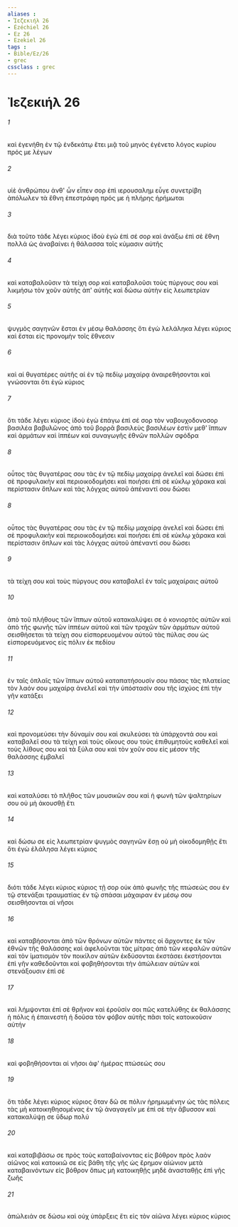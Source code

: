 ```yaml
---
aliases : 
- Ἰεζεκιήλ 26
- Ézéchiel 26
- Ez 26
- Ezekiel 26
tags : 
- Bible/Ez/26
- grec
cssclass : grec
---
```


# Ἰεζεκιήλ 26

###### 1
καὶ ἐγενήθη ἐν τῷ ἑνδεκάτῳ ἔτει μιᾷ τοῦ μηνὸς ἐγένετο λόγος κυρίου πρός με λέγων
###### 2
υἱὲ ἀνθρώπου ἀνθ' ὧν εἶπεν σορ ἐπὶ ιερουσαλημ εὖγε συνετρίβη ἀπόλωλεν τὰ ἔθνη ἐπεστράφη πρός με ἡ πλήρης ἠρήμωται
###### 3
διὰ τοῦτο τάδε λέγει κύριος ἰδοὺ ἐγὼ ἐπὶ σέ σορ καὶ ἀνάξω ἐπὶ σὲ ἔθνη πολλά ὡς ἀναβαίνει ἡ θάλασσα τοῖς κύμασιν αὐτῆς
###### 4
καὶ καταβαλοῦσιν τὰ τείχη σορ καὶ καταβαλοῦσι τοὺς πύργους σου καὶ λικμήσω τὸν χοῦν αὐτῆς ἀπ' αὐτῆς καὶ δώσω αὐτὴν εἰς λεωπετρίαν
###### 5
ψυγμὸς σαγηνῶν ἔσται ἐν μέσῳ θαλάσσης ὅτι ἐγὼ λελάληκα λέγει κύριος καὶ ἔσται εἰς προνομὴν τοῖς ἔθνεσιν
###### 6
καὶ αἱ θυγατέρες αὐτῆς αἱ ἐν τῷ πεδίῳ μαχαίρᾳ ἀναιρεθήσονται καὶ γνώσονται ὅτι ἐγὼ κύριος
###### 7
ὅτι τάδε λέγει κύριος ἰδοὺ ἐγὼ ἐπάγω ἐπὶ σέ σορ τὸν ναβουχοδονοσορ βασιλέα βαβυλῶνος ἀπὸ τοῦ βορρᾶ βασιλεὺς βασιλέων ἐστίν μεθ' ἵππων καὶ ἁρμάτων καὶ ἱππέων καὶ συναγωγῆς ἐθνῶν πολλῶν σφόδρα
###### 8
οὗτος τὰς θυγατέρας σου τὰς ἐν τῷ πεδίῳ μαχαίρᾳ ἀνελεῖ καὶ δώσει ἐπὶ σὲ προφυλακὴν καὶ περιοικοδομήσει καὶ ποιήσει ἐπὶ σὲ κύκλῳ χάρακα καὶ περίστασιν ὅπλων καὶ τὰς λόγχας αὐτοῦ ἀπέναντί σου δώσει
###### 8
οὗτος τὰς θυγατέρας σου τὰς ἐν τῷ πεδίῳ μαχαίρᾳ ἀνελεῖ καὶ δώσει ἐπὶ σὲ προφυλακὴν καὶ περιοικοδομήσει καὶ ποιήσει ἐπὶ σὲ κύκλῳ χάρακα καὶ περίστασιν ὅπλων καὶ τὰς λόγχας αὐτοῦ ἀπέναντί σου δώσει
###### 9
τὰ τείχη σου καὶ τοὺς πύργους σου καταβαλεῖ ἐν ταῖς μαχαίραις αὐτοῦ
###### 10
ἀπὸ τοῦ πλήθους τῶν ἵππων αὐτοῦ κατακαλύψει σε ὁ κονιορτὸς αὐτῶν καὶ ἀπὸ τῆς φωνῆς τῶν ἱππέων αὐτοῦ καὶ τῶν τροχῶν τῶν ἁρμάτων αὐτοῦ σεισθήσεται τὰ τείχη σου εἰσπορευομένου αὐτοῦ τὰς πύλας σου ὡς εἰσπορευόμενος εἰς πόλιν ἐκ πεδίου
###### 11
ἐν ταῖς ὁπλαῖς τῶν ἵππων αὐτοῦ καταπατήσουσίν σου πάσας τὰς πλατείας τὸν λαόν σου μαχαίρᾳ ἀνελεῖ καὶ τὴν ὑπόστασίν σου τῆς ἰσχύος ἐπὶ τὴν γῆν κατάξει
###### 12
καὶ προνομεύσει τὴν δύναμίν σου καὶ σκυλεύσει τὰ ὑπάρχοντά σου καὶ καταβαλεῖ σου τὰ τείχη καὶ τοὺς οἴκους σου τοὺς ἐπιθυμητοὺς καθελεῖ καὶ τοὺς λίθους σου καὶ τὰ ξύλα σου καὶ τὸν χοῦν σου εἰς μέσον τῆς θαλάσσης ἐμβαλεῖ
###### 13
καὶ καταλύσει τὸ πλῆθος τῶν μουσικῶν σου καὶ ἡ φωνὴ τῶν ψαλτηρίων σου οὐ μὴ ἀκουσθῇ ἔτι
###### 14
καὶ δώσω σε εἰς λεωπετρίαν ψυγμὸς σαγηνῶν ἔσῃ οὐ μὴ οἰκοδομηθῇς ἔτι ὅτι ἐγὼ ἐλάλησα λέγει κύριος
###### 15
διότι τάδε λέγει κύριος κύριος τῇ σορ οὐκ ἀπὸ φωνῆς τῆς πτώσεώς σου ἐν τῷ στενάξαι τραυματίας ἐν τῷ σπάσαι μάχαιραν ἐν μέσῳ σου σεισθήσονται αἱ νῆσοι
###### 16
καὶ καταβήσονται ἀπὸ τῶν θρόνων αὐτῶν πάντες οἱ ἄρχοντες ἐκ τῶν ἐθνῶν τῆς θαλάσσης καὶ ἀφελοῦνται τὰς μίτρας ἀπὸ τῶν κεφαλῶν αὐτῶν καὶ τὸν ἱματισμὸν τὸν ποικίλον αὐτῶν ἐκδύσονται ἐκστάσει ἐκστήσονται ἐπὶ γῆν καθεδοῦνται καὶ φοβηθήσονται τὴν ἀπώλειαν αὐτῶν καὶ στενάξουσιν ἐπὶ σέ
###### 17
καὶ λήμψονται ἐπὶ σὲ θρῆνον καὶ ἐροῦσίν σοι πῶς κατελύθης ἐκ θαλάσσης ἡ πόλις ἡ ἐπαινεστὴ ἡ δοῦσα τὸν φόβον αὐτῆς πᾶσι τοῖς κατοικοῦσιν αὐτήν
###### 18
καὶ φοβηθήσονται αἱ νῆσοι ἀφ' ἡμέρας πτώσεώς σου
###### 19
ὅτι τάδε λέγει κύριος κύριος ὅταν δῶ σε πόλιν ἠρημωμένην ὡς τὰς πόλεις τὰς μὴ κατοικηθησομένας ἐν τῷ ἀναγαγεῖν με ἐπὶ σὲ τὴν ἄβυσσον καὶ κατακαλύψῃ σε ὕδωρ πολύ
###### 20
καὶ καταβιβάσω σε πρὸς τοὺς καταβαίνοντας εἰς βόθρον πρὸς λαὸν αἰῶνος καὶ κατοικιῶ σε εἰς βάθη τῆς γῆς ὡς ἔρημον αἰώνιον μετὰ καταβαινόντων εἰς βόθρον ὅπως μὴ κατοικηθῇς μηδὲ ἀνασταθῇς ἐπὶ γῆς ζωῆς
###### 21
ἀπώλειάν σε δώσω καὶ οὐχ ὑπάρξεις ἔτι εἰς τὸν αἰῶνα λέγει κύριος κύριος
